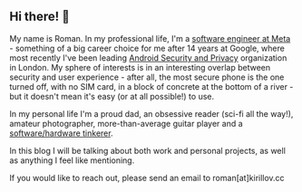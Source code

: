 ## Hi there! 👋

My name is Roman. In my professional life, I'm a [software engineer at Meta](https://www.linkedin.com/in/sgzmd/) - something of a big 
career choice for me after 14 years at Google, where most recently I've been leading [Android Security and Privacy](https://www.android.com/safety/)
organization in London. My sphere of
interests is in an interesting overlap between security and user experience -
after all, the most secure phone is the one turned off, with no SIM card, in a
block of concrete at the bottom of a river - but it doesn't mean it's easy (or
at all possible!) to use.

In my personal life I'm a proud dad, an obsessive reader (sci-fi all the way!),
amateur photographer, more-than-average guitar player and a [software/hardware tinkerer](https://github.com/sgzmd). 

In this blog I will be talking about both work and personal projects, as well as
anything I feel like mentioning.

If you would like to reach out, please send an email to roman[at]kirillov.cc